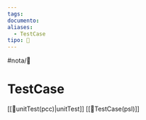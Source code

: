```yaml
---
tags: 
documento:
aliases:
  - TestCase
tipo: 🔌
---
```


#nota/🔌


# TestCase

[[📑unitTest(pcc)|unitTest]]
[[📑TestCase(psl)]]


